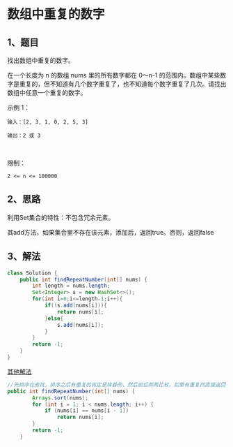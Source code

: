 # 数组中重复的数字

## 1、题目

找出数组中重复的数字。

在一个长度为 n 的数组 nums 里的所有数字都在 0～n-1 的范围内。数组中某些数字是重复的，但不知道有几个数字重复了，也不知道每个数字重复了几次。请找出数组中任意一个重复的数字。

示例 1：

	输入：[2, 3, 1, 0, 2, 5, 3]

	输出：2 或 3 
 

限制：

	2 <= n <= 100000

## 2、思路

利用Set集合的特性：不包含冗余元素。

其add方法，如果集合里不存在该元素，添加后，返回true。否则，返回false

## 3、解法

```java
class Solution {
    public int findRepeatNumber(int[] nums) {
        int length = nums.length;
        Set<Integer> s = new HashSet<>();
        for(int i=0;i<=length-1;i++){
            if(!s.add(nums[i])){
                return nums[i];
            }else{
                s.add(nums[i]);
            }
        }
        return -1;
    }
}
```
[其他解法](https://leetcode-cn.com/problems/shu-zu-zhong-zhong-fu-de-shu-zi-lcof/solution/java-de-4chong-jie-fa-by-sdwwld/)

```java
//先排序在查找，排序之后有重复的肯定是挨着的，然后前后两两比较，如果有重复的直接返回
public int findRepeatNumber(int[] nums) {
        Arrays.sort(nums);
        for (int i = 1; i < nums.length; i++) {
            if (nums[i] == nums[i - 1])
                return nums[i];
        }
        return -1;
    }
```